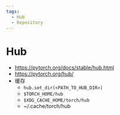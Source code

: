 ```yaml
---
tags:
  - Hub
  - Repository
---
```


# Hub

- https://pytorch.org/docs/stable/hub.html
- https://pytorch.org/hub/
- 缓存
  - `hub.set_dir(<PATH_TO_HUB_DIR>)`
  - `$TORCH_HOME/hub`
  - `$XDG_CACHE_HOME/torch/hub`
  - ~/.cache/torch/hub
